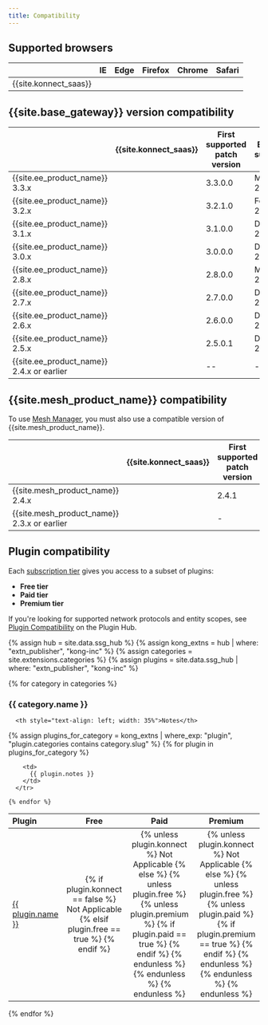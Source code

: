 ```yaml
---
title: Compatibility
---
```


## Supported browsers

|                                  | IE | Edge | Firefox | Chrome | Safari |
|----------------------------------|:--:|:----:|:-------:|:------:|:------:|
| {{site.konnect_saas}} |  <i class="fa fa-times"></i> | <i class="fa fa-check"></i> |  <i class="fa fa-check"></i> |  <i class="fa fa-check"></i> | <i class="fa fa-check"></i> |

## {{site.base_gateway}} version compatibility

|                                | {{site.konnect_saas}} | First supported patch version | End of support | 
|--------------------------------|:---------------------:|-------------------------------|----------------|
| {{site.ee_product_name}} 3.3.x | <i class="fa fa-check"></i>    | 3.3.0.0 | May 2024
| {{site.ee_product_name}} 3.2.x | <i class="fa fa-check"></i>    | 3.2.1.0 | Feb 2024
| {{site.ee_product_name}} 3.1.x | <i class="fa fa-check"></i>    | 3.1.0.0 | Dec 2023
| {{site.ee_product_name}} 3.0.x | <i class="fa fa-check"></i>    | 3.0.0.0 | Dec 2023
| {{site.ee_product_name}} 2.8.x | <i class="fa fa-check"></i>    | 2.8.0.0 | Mar 2025
| {{site.ee_product_name}} 2.7.x | <i class="fa fa-check"></i>    | 2.7.0.0 | Dec 2023
| {{site.ee_product_name}} 2.6.x | <i class="fa fa-check"></i>    | 2.6.0.0 | Dec 2023
| {{site.ee_product_name}} 2.5.x | <i class="fa fa-check"></i>    | 2.5.0.1 | Dec 2023
| {{site.ee_product_name}} 2.4.x or earlier | <i class="fa fa-times"></i>    | -- | -- 


## {{site.mesh_product_name}} compatibility

To use [Mesh Manager](/konnect/mesh-manager/), you must also use a compatible version of {{site.mesh_product_name}}. 

|                                  | {{site.konnect_saas}} | First supported patch version
|--------------------------------|:---------------------:|-----------------------------
| {{site.mesh_product_name}} 2.4.x | <i class="fa fa-check"></i> | 2.4.1
| {{site.mesh_product_name}} 2.3.x or earlier | <i class="fa fa-times"></i> | -


## Plugin compatibility

Each [subscription tier](https://konghq.com/pricing) gives you
access to a subset of plugins:
* **Free tier**
* **Paid tier** 
* **Premium tier** 


If you're looking for supported network protocols and entity scopes, see [Plugin Compatibility](/hub/plugins/compatibility/) on the Plugin Hub.

{% assign hub = site.data.ssg_hub %}
{% assign kong_extns = hub | where: "extn_publisher", "kong-inc" %}
{% assign categories = site.extensions.categories %}
{% assign plugins = site.data.ssg_hub | where: "extn_publisher", "kong-inc" %}

{% for category in categories %}
<h3 id="{{ category.slug }}">
  {{ category.name }}
</h3>

<table>
  <thead>
      <th style="text-align: left; width: 10%">Plugin</th>
      <th style="text-align: center">Free</th>
      <th style="text-align: center">Paid</th>
      <th style="text-align: center">Premium</th>

      <th style="text-align: left; width: 35%">Notes</th>
  </thead>
  <tbody>
    {% assign plugins_for_category = kong_extns | where_exp: "plugin", "plugin.categories contains category.slug" %}
    {% for plugin in plugins_for_category %}
      <tr>
        <td>
          <a href="{{plugin.url}}">{{ plugin.name }}</a>
        </td>
        <td style="text-align: center">
        {% if plugin.konnect == false %}
         <span>Not Applicable</span>
        {% elsif plugin.free == true %}
          <i class="fa fa-check"></i>
        {% endif %}
        </td>
        <td style="text-align: center">
          {% unless plugin.konnect %}
            <span>Not Applicable</span>
          {% else %}
            {% unless plugin.free %}
              {% unless plugin.premium %}
                {% if plugin.paid == true %}
                  <i class="fa fa-check"></i>
                {% endif %}
              {% endunless %}
            {% endunless %}
          {% endunless %}
        </td>
        <td style="text-align: center">
          {% unless plugin.konnect %}
            <span>Not Applicable</span>
          {% else %}
            {% unless plugin.free %}
              {% unless plugin.paid %}
                {% if plugin.premium == true %}
                  <i class="fa fa-check"></i>
                {% endif %}
              {% endunless %}
            {% endunless %}
          {% endunless %}
        </td>
    
        <td>
          {{ plugin.notes }}
        </td>
      </tr>

    {% endfor %}
  </tbody>
</table>

{% endfor %}

